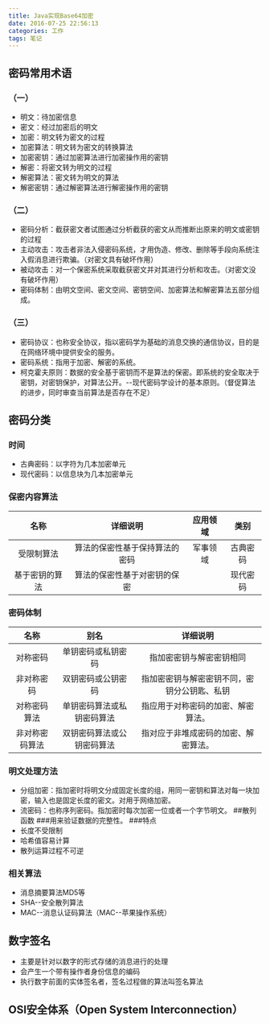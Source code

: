 ```yaml
---
title: Java实现Base64加密
date: 2016-07-25 22:56:13
categories: 工作
tags: 笔记
---
```


## 密码常用术语
### （一）
- 明文：待加密信息
- 密文：经过加密后的明文
- 加密：明文转为密文的过程
- 加密算法：明文转为密文的转换算法
- 加密密钥：通过加密算法进行加密操作用的密钥
- 解密：将密文转为明文的过程
- 解密算法：密文转为明文的算法
- 解密密钥：通过解密算法进行解密操作用的密钥
### （二）
- 密码分析：截获密文者试图通过分析截获的密文从而推断出原来的明文或密钥的过程
- 主动攻击：攻击者非法入侵密码系统，才用伪造、修改、删除等手段向系统注入假消息进行欺骗。（对密文具有破坏作用）
- 被动攻击：对一个保密系统采取截获密文并对其进行分析和攻击。（对密文没有破坏作用）
- 密码体制：由明文空间、密文空间、密钥空间、加密算法和解密算法五部分组成。
### （三）
- 密码协议：也称安全协议，指以密码学为基础的消息交换的通信协议，目的是在网络环境中提供安全的服务。
- 密码系统：指用于加密、解密的系统。
- 柯克霍夫原则：数据的安全基于密钥而不是算法的保密。即系统的安全取决于密钥，对密钥保护，对算法公开。--现代密码学设计的基本原则。（督促算法的进步，同时审查当前算法是否存在不足）

## 密码分类
### 时间
- 古典密码：以字符为几本加密单元
- 现代密码：以信息块为几本加密单元
### 保密内容算法
| 名称          | 详细说明       | 应用领域  | 类别    |
|:-------------:|:-------------:|:-----:|:-----------:|
| 受限制算法     | 算法的保密性基于保持算法的密码 | 军事领域 | 古典密码 
| 基于密钥的算法     | 算法的保密性基于对密钥的保密 |    | 现代密码
### 密码体制
| 名称 | 别名 | 详细说明 
|:-------:|:-------:|:------:|
| 对称密码 | 单钥密码或私钥密码 | 指加密密钥与解密密钥相同 
|非对称密码|双钥密码或公钥密码 | 指加密密钥与解密密钥不同，密钥分公钥匙、私钥|
|对称密码算法|单钥密码算法或私钥密码算法|指应用于对称密码的加密、解密算法。|
|非对称密码算法|双钥密码算法或公钥密码算法|指对应于非堆成密码的加密、解密算法。|
### 明文处理方法
- 分组加密：指加密时将明文分成固定长度的组，用同一密钥和算法对每一块加密，输入也是固定长度的密文。对用于网络加密。
- 流密码：也称序列密码。指加密时每次加密一位或者一个字节明文。
##散列函数
###用来验证数据的完整性。
###特点
- 长度不受限制
- 哈希值容易计算
- 散列运算过程不可逆 
### 相关算法
- 消息摘要算法MD5等
- SHA--安全散列算法
- MAC--消息认证码算法（MAC--苹果操作系统）
## 数字签名
- 主要是针对以数字的形式存储的消息进行的处理  
- 会产生一个带有操作者身份信息的编码  
- 执行数字前面的实体签名者，签名过程做的算法叫签名算法
## OSI安全体系（Open System Interconnection）


